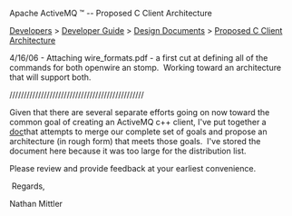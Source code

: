 Apache ActiveMQ ™ -- Proposed C Client Architecture 

[Developers](developers.html) > [Developer Guide](developer-guide.html) > [Design Documents](design-documents.html) > [Proposed C Client Architecture](proposed-c-client-architecture.html)


4/16/06 - Attaching wire_formats.pdf - a first cut at defining all of the commands for both openwire an stomp.  Working toward an architecture that will support both. 

/////////////////////////////////////////////// 

Given that there are several separate efforts going on now toward the common goal of creating an ActiveMQ c++ client, I've put together a [doc](http://docs.codehaus.org/download/attachments/48149/ActiveMQClientArchitecture.pdf)that attempts to merge our complete set of goals and propose an architecture (in rough form) that meets those goals.  I've stored the document here because it was too large for the distribution list.

Please review and provide feedback at your earliest convenience.

 Regards,

Nathan Mittler 

